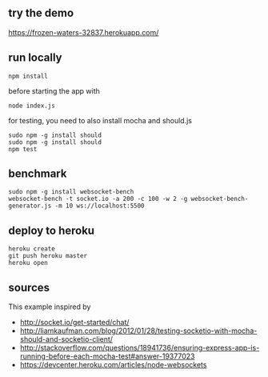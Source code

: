 ## try the demo

https://frozen-waters-32837.herokuapp.com/

## run locally

    npm install

before starting the app with


    node index.js


for testing, you need to also install mocha and should.js

    sudo npm -g install should
    sudo npm -g install should
    npm test


## benchmark

    sudo npm -g install websocket-bench
    websocket-bench -t socket.io -a 200 -c 100 -w 2 -g websocket-bench-generator.js -m 10 ws://localhost:5500

## deploy to heroku

    heroku create
    git push heroku master
    heroku open


## sources

This example inspired by

* http://socket.io/get-started/chat/
* http://liamkaufman.com/blog/2012/01/28/testing-socketio-with-mocha-should-and-socketio-client/
* http://stackoverflow.com/questions/18941736/ensuring-express-app-is-running-before-each-mocha-test#answer-19377023
* https://devcenter.heroku.com/articles/node-websockets
